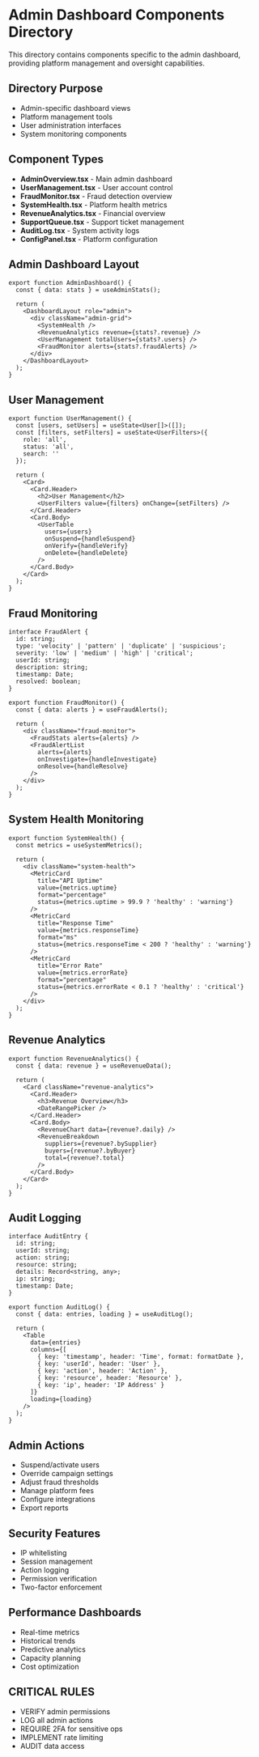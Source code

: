 # Admin Dashboard Components Directory

This directory contains components specific to the admin dashboard, providing platform management and oversight capabilities.

## Directory Purpose
- Admin-specific dashboard views
- Platform management tools
- User administration interfaces
- System monitoring components

## Component Types
- **AdminOverview.tsx** - Main admin dashboard
- **UserManagement.tsx** - User account control
- **FraudMonitor.tsx** - Fraud detection overview
- **SystemHealth.tsx** - Platform health metrics
- **RevenueAnalytics.tsx** - Financial overview
- **SupportQueue.tsx** - Support ticket management
- **AuditLog.tsx** - System activity logs
- **ConfigPanel.tsx** - Platform configuration

## Admin Dashboard Layout
```tsx
export function AdminDashboard() {
  const { data: stats } = useAdminStats();
  
  return (
    <DashboardLayout role="admin">
      <div className="admin-grid">
        <SystemHealth />
        <RevenueAnalytics revenue={stats?.revenue} />
        <UserManagement totalUsers={stats?.users} />
        <FraudMonitor alerts={stats?.fraudAlerts} />
      </div>
    </DashboardLayout>
  );
}
```

## User Management
```tsx
export function UserManagement() {
  const [users, setUsers] = useState<User[]>([]);
  const [filters, setFilters] = useState<UserFilters>({
    role: 'all',
    status: 'all',
    search: ''
  });
  
  return (
    <Card>
      <Card.Header>
        <h2>User Management</h2>
        <UserFilters value={filters} onChange={setFilters} />
      </Card.Header>
      <Card.Body>
        <UserTable 
          users={users}
          onSuspend={handleSuspend}
          onVerify={handleVerify}
          onDelete={handleDelete}
        />
      </Card.Body>
    </Card>
  );
}
```

## Fraud Monitoring
```tsx
interface FraudAlert {
  id: string;
  type: 'velocity' | 'pattern' | 'duplicate' | 'suspicious';
  severity: 'low' | 'medium' | 'high' | 'critical';
  userId: string;
  description: string;
  timestamp: Date;
  resolved: boolean;
}

export function FraudMonitor() {
  const { data: alerts } = useFraudAlerts();
  
  return (
    <div className="fraud-monitor">
      <FraudStats alerts={alerts} />
      <FraudAlertList 
        alerts={alerts}
        onInvestigate={handleInvestigate}
        onResolve={handleResolve}
      />
    </div>
  );
}
```

## System Health Monitoring
```tsx
export function SystemHealth() {
  const metrics = useSystemMetrics();
  
  return (
    <div className="system-health">
      <MetricCard
        title="API Uptime"
        value={metrics.uptime}
        format="percentage"
        status={metrics.uptime > 99.9 ? 'healthy' : 'warning'}
      />
      <MetricCard
        title="Response Time"
        value={metrics.responseTime}
        format="ms"
        status={metrics.responseTime < 200 ? 'healthy' : 'warning'}
      />
      <MetricCard
        title="Error Rate"
        value={metrics.errorRate}
        format="percentage"
        status={metrics.errorRate < 0.1 ? 'healthy' : 'critical'}
      />
    </div>
  );
}
```

## Revenue Analytics
```tsx
export function RevenueAnalytics() {
  const { data: revenue } = useRevenueData();
  
  return (
    <Card className="revenue-analytics">
      <Card.Header>
        <h3>Revenue Overview</h3>
        <DateRangePicker />
      </Card.Header>
      <Card.Body>
        <RevenueChart data={revenue?.daily} />
        <RevenueBreakdown
          suppliers={revenue?.bySupplier}
          buyers={revenue?.byBuyer}
          total={revenue?.total}
        />
      </Card.Body>
    </Card>
  );
}
```

## Audit Logging
```tsx
interface AuditEntry {
  id: string;
  userId: string;
  action: string;
  resource: string;
  details: Record<string, any>;
  ip: string;
  timestamp: Date;
}

export function AuditLog() {
  const { data: entries, loading } = useAuditLog();
  
  return (
    <Table
      data={entries}
      columns={[
        { key: 'timestamp', header: 'Time', format: formatDate },
        { key: 'userId', header: 'User' },
        { key: 'action', header: 'Action' },
        { key: 'resource', header: 'Resource' },
        { key: 'ip', header: 'IP Address' }
      ]}
      loading={loading}
    />
  );
}
```

## Admin Actions
- Suspend/activate users
- Override campaign settings
- Adjust fraud thresholds
- Manage platform fees
- Configure integrations
- Export reports

## Security Features
- IP whitelisting
- Session management
- Action logging
- Permission verification
- Two-factor enforcement

## Performance Dashboards
- Real-time metrics
- Historical trends
- Predictive analytics
- Capacity planning
- Cost optimization

## CRITICAL RULES
- VERIFY admin permissions
- LOG all admin actions
- REQUIRE 2FA for sensitive ops
- IMPLEMENT rate limiting
- AUDIT data access